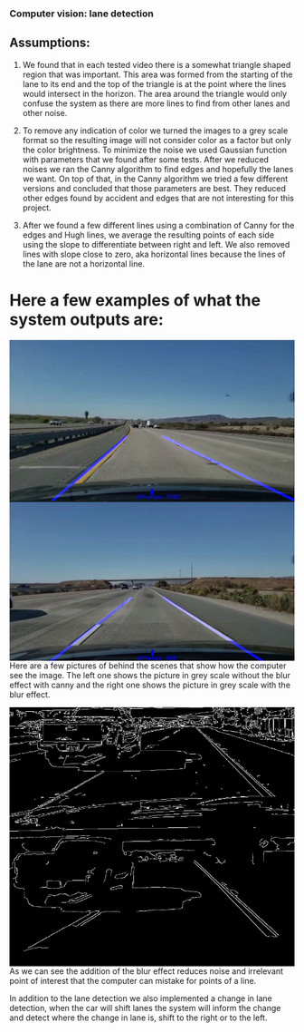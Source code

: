 ### Computer vision: lane detection

## Assumptions:

1. We found that in each tested video there is a somewhat triangle shaped region
that was important.
This area was formed from the starting of the lane to its end and the top of the
triangle is at the point where the lines would intersect in the horizon.
The area around the triangle would only confuse the system as there are more lines to
find from other lanes and other noise.

2. To remove any indication of color we turned the images to a grey scale format so
the resulting image will not consider color as a factor but only the color brightness.
To minimize the noise we used Gaussian function with parameters that we found
after some tests.
After we reduced noises we ran the Canny algorithm to find edges and hopefully
the lanes we want.
On top of that, in the Canny algorithm we tried a few different versions and
concluded that those parameters are best.
They reduced other edges found by accident and edges that are not interesting for
this project.

3. After we found a few different lines using a combination of Canny for the edges
and Hugh lines, we average the resulting points of each side using the slope to
differentiate between right and left. We also removed lines with slope close to
zero, aka horizontal lines because the lines of the lane are not a horizontal line.

# Here a few examples of what the system outputs are:

[<img align="left" alt="codeSTACKr.com" src="https://github.com/MortarDefender/CV-LaneDetection/blob/main/Demo%20Assets/sideRoadEX1.png" />][link]

[<img align="right" alt="codeSTACKr.com" src="https://github.com/MortarDefender/CV-LaneDetection/blob/main/Demo%20Assets/sideRoadEX2.png" />][link]

Here are a few pictures of behind the scenes that show how the computer see the
image. The left one shows the picture in grey scale without the blur effect with canny
and the right one shows the picture in grey scale with the blur effect.

[<img align="left" alt="codeSTACKr.com" src="https://github.com/MortarDefender/CV-LaneDetection/blob/main/Demo%20Assets/roadWithNoise.png" />][link]

[<img align="right" alt="codeSTACKr.com" src="https://github.com/MortarDefender/CV-LaneDetection/blob/main/Demo%20Assets/roadWithoutNoise.png" />][link]

<br />

As we can see the addition of the blur effect reduces noise and irrelevant point of
interest that the computer can mistake for points of a line.

In addition to the lane detection we also implemented a change in lane detection,
when the car will shift lanes the system will inform the change and detect where the
change in lane is, shift to the right or to the left.


[link]: https://github.com/MortarDefender/CV-LaneDetection